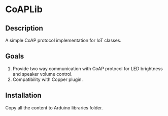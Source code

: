 # CoAPLib
## Description
A simple CoAP protocol implementation for IoT classes.

## Goals
1. Provide two way communication with CoAP protocol for LED brightness and speaker volume control. 
2. Compatibility with Copper plugin.

## Installation
Copy all the content to Arduino libraries folder.

